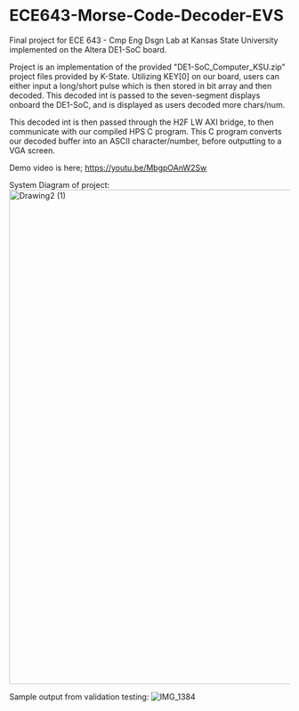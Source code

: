 # ECE643-Morse-Code-Decoder-EVS
Final project for ECE 643 - Cmp Eng Dsgn Lab at Kansas State University implemented on the Altera DE1-SoC board.

Project is an implementation of the provided "DE1-SoC_Computer_KSU.zip" project files provided by K-State. Utilizing KEY[0] on our board, users can either input a long/short pulse which is then stored in bit array and then decoded. 
This decoded int is passed to the seven-segment displays onboard the DE1-SoC, and is displayed as users decoded more chars/num.

This decoded int is then passed through the H2F LW AXI bridge, to then communicate with our compiled HPS C program. This C program converts our decoded buffer into an ASCII character/number, before outputting to a VGA screen.

Demo video is here; https://youtu.be/MbgpOAnW2Sw

System Diagram of project:
<img width="888" alt="Drawing2 (1)" src="https://github.com/eavansch/ECE643-Morse-Code-Decoder-EVS/assets/89333755/d9c64d16-3f2a-445d-82c4-b8f0bb88ee10">

Sample output from validation testing:
![IMG_1384](https://github.com/eavansch/ECE643-Morse-Code-Decoder-EVS/assets/89333755/b2677d37-b8ea-4985-a1a1-2235733bd652)
